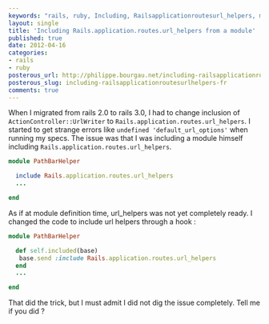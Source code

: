 ```yaml
---
keywords: "rails, ruby, Including, Railsapplicationroutesurl_helpers, module"
layout: single
title: 'Including Rails.application.routes.url_helpers from a module'
published: true
date: 2012-04-16
categories:
- rails
- ruby
posterous_url: http://philippe.bourgau.net/including-railsapplicationroutesurlhelpers-fr
posterous_slug: including-railsapplicationroutesurlhelpers-fr
comments: true
---
```

When I migrated from rails 2.0 to rails 3.0, I had to change inclusion of `ActionController::UrlWriter` to `Rails.application.routes.url_helpers`. I started to get strange errors like ``` undefined 'default_url_options' ``` when running my specs. The issue was that I was including a module himself including `Rails.application.routes.url_helpers`.

```ruby
module PathBarHelper

  include Rails.application.routes.url_helpers
  ...

end
```

As if at module definition time, url_helpers was not yet completely ready. I changed the code to include url helpers through a hook :

```ruby
module PathBarHelper

  def self.included(base)
   base.send :include Rails.application.routes.url_helpers
  end
  ...

end
```

That did the trick, but I must admit I did not dig the issue completely. Tell me if you did ?
